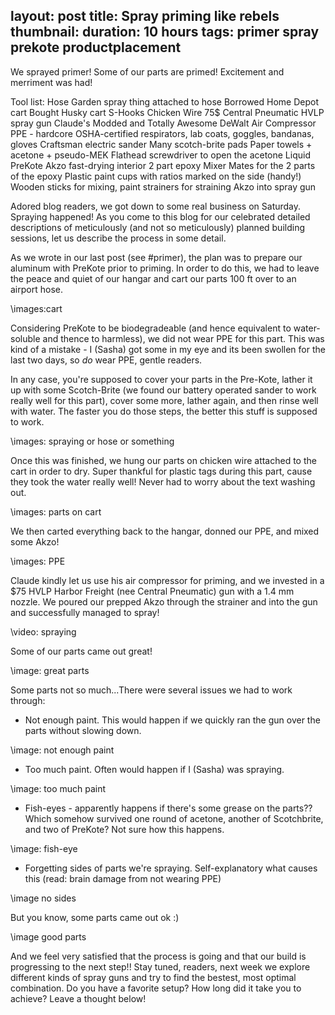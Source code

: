 layout: post
title: Spray priming like rebels
thumbnail: 
duration: 10 hours
tags: primer spray prekote productplacement
---

We sprayed primer! Some of our parts are primed! Excitement and merriment was had!


Tool list:
Hose
Garden spray thing attached to hose
Borrowed Home Depot cart
Bought Husky cart
S-Hooks
Chicken Wire
75$ Central Pneumatic HVLP spray gun
Claude's Modded and Totally Awesome DeWalt Air Compressor 
PPE - hardcore OSHA-certified respirators, lab coats, goggles, bandanas, gloves
Craftsman electric sander
Many scotch-brite pads
Paper towels + acetone + pseudo-MEK
Flathead screwdriver to open the acetone
Liquid PreKote
Akzo fast-drying interior 2 part epoxy
Mixer Mates for the 2 parts of the epoxy
Plastic paint cups with ratios marked on the side (handy!)
Wooden sticks for mixing, paint strainers for straining Akzo into spray gun

Adored blog readers, we got down to some real business on Saturday. Spraying happened! As you come to this blog for our celebrated detailed descriptions of meticulously (and not so meticulously) planned building sessions, let us describe the process in some detail.

As we wrote in our last post (see #primer), the plan was to prepare our aluminum with PreKote prior to priming. In order to do this, we had to leave the peace and quiet of our hangar and cart our parts 100 ft over to an airport hose.


\images:cart

Considering PreKote to be biodegradeable (and hence equivalent to water-soluble and thence to harmless), we did not wear PPE for this part. This was kind of a mistake - I (Sasha) got some in my eye and its been swollen for the last two days, so *do* wear PPE, gentle readers.

In any case, you're supposed to cover your parts in the Pre-Kote, lather it up with some Scotch-Brite (we found our battery operated sander to work really well for this part), cover some more, lather again, and then rinse well with water. The faster you do those steps, the better this stuff is supposed to work.

\images: spraying or hose or something

Once this was finished, we hung our parts on chicken wire attached to the cart in order to dry. Super thankful for plastic tags during this part, cause they took the water really well! Never had to worry about the text washing out.

\images: parts on cart

We then carted everything back to the hangar, donned our PPE, and mixed some Akzo!

\images: PPE

Claude kindly let us use his air compressor for priming, and we invested in a $75 HVLP Harbor Freight (nee Central Pneumatic) gun with a 1.4 mm nozzle. We poured our prepped Akzo through the strainer and into the gun and successfully managed to spray!

\video: spraying

Some of our parts came out great!

\image: great parts

Some parts not so much...There were several issues we had to work through:

 - Not enough paint. This would happen if we quickly ran the gun over the parts without slowing down.

 \image: not enough paint

 - Too much paint. Often would happen if I (Sasha) was spraying.

 \image: too much paint

 - Fish-eyes - apparently happens if there's some grease on the parts?? Which somehow survived one round of acetone, another of Scotchbrite, and two of PreKote? Not sure how this happens.

\image: fish-eye

 - Forgetting sides of parts we're spraying. Self-explanatory what causes this (read: brain damage from not wearing PPE)

\image no sides

But you know, some parts came out ok :)

\image good parts

And we feel very satisfied that the process is going and that our build is progressing to the next step!! Stay tuned, readers, next week we explore different kinds of spray guns and try to find the bestest, most optimal combination. Do you have a favorite setup? How long did it take you to achieve? Leave a thought below!
